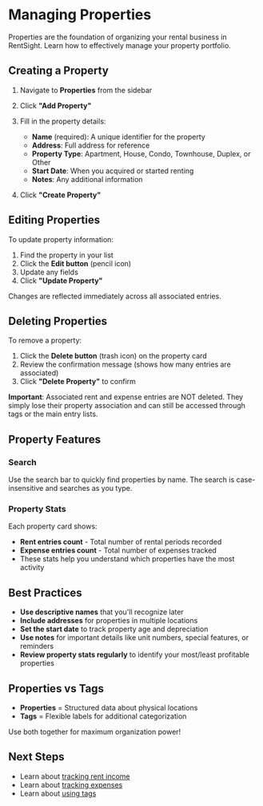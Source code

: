 # Managing Properties

Properties are the foundation of organizing your rental business in RentSight. Learn how to effectively manage your property portfolio.

## Creating a Property

1. Navigate to **Properties** from the sidebar
2. Click **"Add Property"**
3. Fill in the property details:
   - **Name** (required): A unique identifier for the property
   - **Address**: Full address for reference
   - **Property Type**: Apartment, House, Condo, Townhouse, Duplex, or Other
   - **Start Date**: When you acquired or started renting
   - **Notes**: Any additional information

4. Click **"Create Property"**

## Editing Properties

To update property information:
1. Find the property in your list
2. Click the **Edit button** (pencil icon)
3. Update any fields
4. Click **"Update Property"**

Changes are reflected immediately across all associated entries.

## Deleting Properties

To remove a property:
1. Click the **Delete button** (trash icon) on the property card
2. Review the confirmation message (shows how many entries are associated)
3. Click **"Delete Property"** to confirm

**Important**: Associated rent and expense entries are NOT deleted. They simply lose their property association and can still be accessed through tags or the main entry lists.

## Property Features

### Search

Use the search bar to quickly find properties by name. The search is case-insensitive and searches as you type.

### Property Stats

Each property card shows:
- **Rent entries count** - Total number of rental periods recorded
- **Expense entries count** - Total number of expenses tracked
- These stats help you understand which properties have the most activity

## Best Practices

- **Use descriptive names** that you'll recognize later
- **Include addresses** for properties in multiple locations
- **Set the start date** to track property age and depreciation
- **Use notes** for important details like unit numbers, special features, or reminders
- **Review property stats regularly** to identify your most/least profitable properties

## Properties vs Tags

- **Properties** = Structured data about physical locations
- **Tags** = Flexible labels for additional categorization

Use both together for maximum organization power!

## Next Steps

- Learn about [tracking rent income](./tracking-rent-income.md)
- Learn about [tracking expenses](./tracking-expenses.md)
- Learn about [using tags](./using-tags.md)

